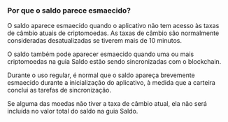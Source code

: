 ### Por que o saldo parece esmaecido?

O saldo aparece esmaecido quando o aplicativo não tem acesso às taxas de câmbio atuais de criptomoedas. As taxas de câmbio são normalmente consideradas desatualizadas se tiverem mais de 10 minutos.

O saldo também pode aparecer esmaecido quando uma ou mais criptomoedas na guia Saldo estão sendo sincronizadas com o blockchain.

Durante o uso regular, é normal que o saldo apareça brevemente esmaecido durante a inicialização do aplicativo, à medida que a carteira conclui as tarefas de sincronização.

Se alguma das moedas não tiver a taxa de câmbio atual, ela não será incluída no valor total do saldo na guia Saldo.